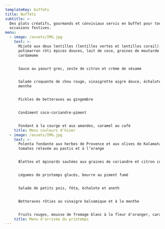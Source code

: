 ```yaml
---
templateKey: buffets
title: Buffets
subtitle: >-
  Des plats créatifs, gourmands et conviviaux servis en buffet pour toutes vos
  occasions festives.
menu:
  - image: /assets/IMG.jpg
    text: >-
      Mijoté aux deux lentilles (lentilles vertes et lentilles corail),
      potimarron rôti épices douces, lait de coco, graines de moutarde noire et
      cardamome 


      Sauce au yaourt grec, zeste de citron et crème de sésame


      Salade croquante de chou rouge, vinaigrette aigre douce, échalotes et
      menthe


      Pickles de betteraves au gingembre


      Condiment coco-coriandre-piment


      Fondant à la courge et aux amandes, caramel au café
    title: Menu couleurs d'hiver
  - image: /assets/IMG.jpg
    text: >-
      Polenta fondante aux herbes de Provence et aux olives de Kalamata Sauce
      tomates relevée au pastis et à l’orange


      Blettes et épinards sautées aux graines de coriandre et citron confit


      Légumes de printemps glacés, beurre au piment fumé


      Salade de petits pois, féta, échalote et aneth


      Betteraves rôties au vinaigre balsamique et à la menthe


      Fruits rouges, mousse de fromage blanc à la fleur d'oranger, caramel
    title: Menu d'arrivée du printemps
---
```


